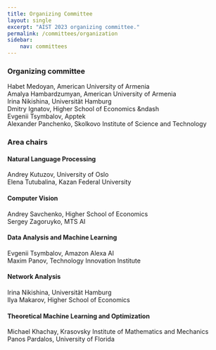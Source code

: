```yaml
---
title: Organizing Committee
layout: single
excerpt: "AIST 2023 organizing committee."
permalink: /committees/organization
sidebar: 
    nav: committees 
---
```


<h3>Organizing committee</h3>
Habet Medoyan, American University of Armenia<br/>
Amalya Hambardzumyan, American University of Armenia<br/>
Irina Nikishina, Universität Hamburg<br/>
Dmitry Ignatov, Higher School of Economics &ndash<br/>
Evgenii Tsymbalov, Apptek<br/>
Alexander Panchenko, Skolkovo Institute of Science and Technology<br/>

<h3>Area chairs</h3>

<h4>Natural Language Processing</h4>
Andrey Kutuzov, University of Oslo<br/>
Elena Tutubalina, Kazan Federal University

<h4>Computer Vision</h4>
Andrey Savchenko, Higher School of Economics<br>
Sergey Zagoruyko, MTS AI

<h4>Data Analysis and Machine Learning</h4>
Evgenii Tsymbalov, Amazon Alexa AI<br/>
Maxim Panov, Technology Innovation Institute


<h4>Network Analysis</h4>
Irina Nikishina, Universität Hamburg<br/>
Ilya Makarov, Higher School of Economics

<h4>Theoretical Machine Learning and Optimization</h4>
Michael Khachay, Krasovsky Institute of Mathematics and Mechanics<br/>
Panos Pardalos, University of Florida

<!-- <h3>Volunteers</h3> -->
